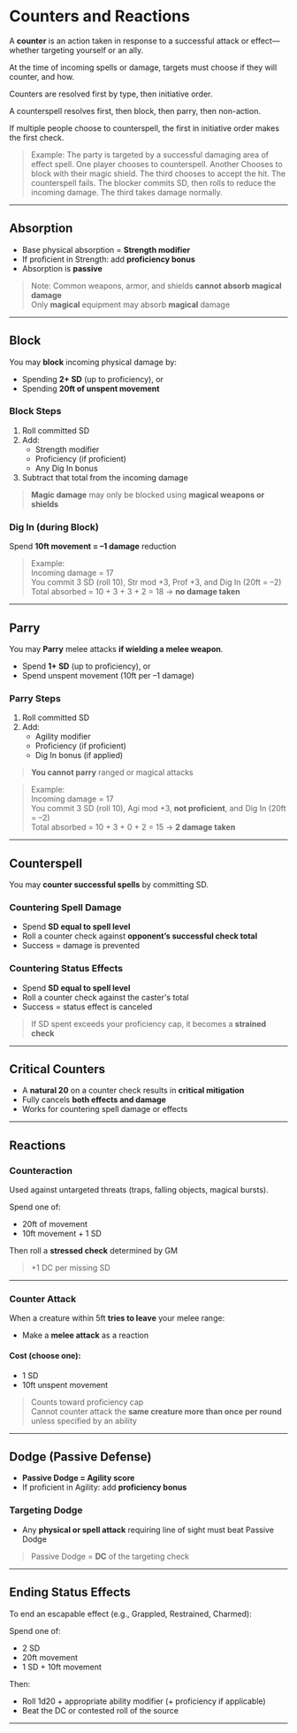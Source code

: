 # Counters and Reactions

A **counter** is an action taken in response to a successful attack or effect—whether targeting yourself or an ally.

At the time of incoming spells or damage, targets must choose if they will counter, and how.

Counters are resolved first by type, then initiative order.

A counterspell resolves first, then block, then parry, then non-action. 

If multiple people choose to counterspell, the first in initiative order makes the first check. 

>Example: The party is targeted by a successful damaging area of effect spell.
> One player chooses to counterspell. Another Chooses to block with their magic shield. The third chooses to accept the hit.
> The counterspell fails. 
> The blocker commits SD, then rolls to reduce the incoming damage.
> The third takes damage normally.

---

## Absorption

- Base physical absorption = **Strength modifier**
- If proficient in Strength: add **proficiency bonus**
- Absorption is **passive**

> Note: Common weapons, armor, and shields **cannot absorb magical damage**  
> Only **magical** equipment may absorb **magical** damage

---

## Block

You may **block** incoming physical damage by:

- Spending **2+ SD** (up to proficiency), or  
- Spending **20ft of unspent movement**

### Block Steps

1. Roll committed SD  
2. Add:
   - Strength modifier
   - Proficiency (if proficient)
   - Any Dig In bonus
3. Subtract that total from the incoming damage

> **Magic damage** may only be blocked using **magical weapons or shields**

### Dig In (during Block)

Spend **10ft movement = –1 damage** reduction

> Example:  
Incoming damage = 17  
You commit 3 SD (roll 10), Str mod +3, Prof +3, and Dig In (20ft = –2)  
Total absorbed = 10 + 3 + 3 + 2 = 18 → **no damage taken**

---

## Parry

You may **Parry** melee attacks **if wielding a melee weapon**.

- Spend **1+ SD** (up to proficiency), or  
- Spend unspent movement (10ft per –1 damage)

### Parry Steps

1. Roll committed SD  
2. Add:
   - Agility modifier
   - Proficiency (if proficient)
   - Dig In bonus (if applied)

> **You cannot parry** ranged or magical attacks

> Example:  
Incoming damage = 17  
You commit 3 SD (roll 10), Agi mod +3, **not proficient**, and Dig In (20ft = –2)  
Total absorbed = 10 + 3 + 0 + 2 = 15 → **2 damage taken**

---

## Counterspell

You may **counter successful spells** by committing SD.

### Countering Spell Damage

- Spend **SD equal to spell level**
- Roll a counter check against **opponent’s successful check total**
- Success = damage is prevented

### Countering Status Effects

- Spend **SD equal to spell level**
- Roll a counter check against the caster's total
- Success = status effect is canceled

> If SD spent exceeds your proficiency cap, it becomes a **strained check**

---

## Critical Counters

- A **natural 20** on a counter check results in **critical mitigation**
- Fully cancels **both effects and damage**
- Works for countering spell damage or effects

---

## Reactions

### Counteraction

Used against untargeted threats (traps, falling objects, magical bursts).

Spend one of:
- 20ft of movement
- 10ft movement + 1 SD

Then roll a **stressed check** determined by GM  
> +1 DC per missing SD

---

### Counter Attack

When a creature within 5ft **tries to leave** your melee range:

- Make a **melee attack** as a reaction

#### Cost (choose one):

- 1 SD  
- 10ft unspent movement

> Counts toward proficiency cap  
> Cannot counter attack the **same creature more than once per round** unless specified by an ability

---

## Dodge (Passive Defense)

- **Passive Dodge = Agility score**
- If proficient in Agility: add **proficiency bonus**

### Targeting Dodge

- Any **physical or spell attack** requiring line of sight must beat Passive Dodge

> Passive Dodge = **DC** of the targeting check

---

## Ending Status Effects

To end an escapable effect (e.g., Grappled, Restrained, Charmed):

Spend one of:
- 2 SD  
- 20ft movement  
- 1 SD + 10ft movement

Then:
- Roll 1d20 + appropriate ability modifier (+ proficiency if applicable)
- Beat the DC or contested roll of the source

---
